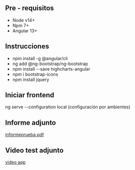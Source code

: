 <h2>Pre - requisitos</h2>

  <ul>
    <li>Node v14+</li>
    <li>Npm 7+</li>
    <li>Angular 13+</li>
  </ul>
  
  <h2>Instrucciones</h2>
  
  <ul>
    <li>npm install -g @angular/cli</li>
    <li>ng add @ng-bootstrap/ng-bootstrap</li>
    <li>npm install --save highcharts-angular</li>
    <li>npm i bootstrap-icons</li>
    <li>npm install jquery</li>
  </ul>
  
<h2>Iniciar frontend</h2> 
<p>ng serve --configuration local (configuración por ambientes)</p>

  
  <h2>Informe adjunto</h2>
  <p><a href="https://github.com/OiciruamauriciO/encuesta_backend/blob/master/informeprueba.pdf">informeprueba.pdf</a></p>
    
  <h2>Video test adjunto</h2>
  <p><a href="https://drive.google.com/file/d/1ECGOoQmO-oVahxXxc_qFpkjrQZJUV8Vd/view?usp=sharing">video app</a></p>    
    
    

